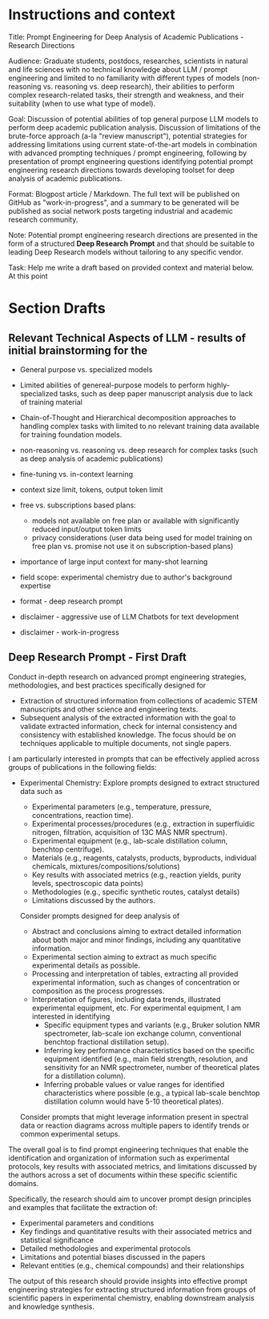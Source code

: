 # Instructions and context

Title: Prompt Engineering for Deep Analysis of Academic Publications - Research Directions

Audience: Graduate students, postdocs, researches, scientists in natural and life sciences with no technical knowledge about LLM / prompt engineering and limited to no familiarity with different types of models (non-reasoning vs. reasoning vs. deep research), their abilities to perform complex research-related tasks, their strength and weakness, and their suitability (when to use what type of model).

Goal: Discussion of potential abilities of top general purpose LLM models to perform deep academic publication analysis. Discussion of limitations of the brute-force approach (a-la "review manuscript"), potential strategies for addressing limitations using current state-of-the-art models in combination with advanced prompting techniques / prompt engineering, following by presentation of prompt engineering questions identifying potential prompt engineering research directions towards developing toolset for deep analysis of academic publications.

Format: Blogpost article / Markdown. The full text will be published on GitHub as "work-in-progress", and a summary to be generated will be published as social network posts targeting industrial and academic research community.

Note: Potential prompt engineering research directions are presented in the form of a structured **Deep Research Prompt** and that should be suitable to leading Deep Research models without tailoring to any specific vendor.

Task:
Help me write a draft based on provided context and material below. At this point

# Section Drafts

## Relevant Technical Aspects of LLM  - results of initial brainstorming for the

- General purpose vs. specialized models
- Limited abilities of genereal-purpose models to perform highly-specialized tasks, such as deep paper manuscript analysis due to lack of training material
- Chain-of-Thought and Hierarchical decomposition approaches to handling complex tasks with limited to no relevant training data available for training foundation models.
- non-reasoning vs. reasoning vs. deep research for complex tasks (such as deep analysis of academic publications)
- fine-tuning vs. in-context learning
- context size limit, tokens, output token limit
- free vs. subscriptions based plans:
    - models not available on free plan or available with significantly reduced input/output token limits
    - privacy considerations (user data being used for model training on free plan vs. promise not use it on subscription-based plans)
- importance of large input context for many-shot learning


- field scope: experimental chemistry due to author's background expertise
- format - deep research prompt
- disclaimer - aggressive use of LLM Chatbots for text development
- disclaimer - work-in-progress

## Deep Research Prompt - First Draft


 Conduct in-depth research on advanced prompt engineering strategies, methodologies, and best practices specifically designed for
 - Extraction of structured information from collections of academic STEM manuscripts and other science and engineering texts.
 - Subsequent analysis of the extracted information with the goal to validate extracted information, check for internal consistency and consistency with established knowledge.
 The focus should be on techniques applicable to multiple documents, not single papers.

 I am particularly interested in prompts that can be effectively applied across groups of publications in the following fields:

 - Experimental Chemistry:
    Explore prompts designed to extract structured data such as
     - Experimental parameters (e.g., temperature, pressure, concentrations, reaction time).
     - Experimental processes/procedures (e.g., extraction in superfluidic nitrogen, filtration, acquisition of 13C MAS NMR spectrum).
     - Experimental equipment (e.g., lab-scale distillation column, benchtop centrifuge).
     - Materials (e.g., reagents, catalysts, products, byproducts, individual chemicals, mixtures/compositions/solutions)
     - Key results with associated metrics (e.g., reaction yields, purity levels, spectroscopic data points)
     - Methodologies (e.g., specific synthetic routes, catalyst details)
     - Limitations discussed by the authors.
    
    Consider prompts designed for deep analysis of
    - Abstract and conclusions aiming to extract detailed information about both major and minor findings, including any quantitative information.
    - Experimental section aiming to extract as much specific experimental details as possible.
    - Processing and interpretation of tables, extracting all provided experimental information, such as changes of concentration or composition as the process progresses.
    - Interpretation of figures, including data trends, illustrated experimental equipment, etc. For experimental equipment, I am interested in identifying
        - Specific equipment types and variants (e.g., Bruker solution NMR spectrometer, lab-scale ion exchange column, conventional benchtop fractional distillation setup).
        - Inferring key performance characteristics based on the specific equipment identified (e.g., main field strength, resolution, and sensitivity for an NMR spectrometer, number of theoretical plates for a distillation column).  
        - Inferring probable values or value ranges for identified characteristics where possible (e.g., a typical lab-scale benchtop distillation column would have 5-10 theoretical plates).
    
    Consider prompts that might leverage information present in spectral data or reaction diagrams across multiple papers to identify trends or common experimental setups.

 The overall goal is to find prompt engineering techniques that enable the identification and organization of information such as experimental protocols, key results with associated metrics, and limitations discussed by the authors across a set of documents within these specific scientific domains.

 Specifically, the research should aim to uncover prompt design principles and examples that facilitate the extraction of:

 - Experimental parameters and conditions
 - Key findings and quantitative results with their associated metrics and statistical significance
 - Detailed methodologies and experimental protocols
 - Limitations and potential biases discussed in the papers
 - Relevant entities (e.g., chemical compounds) and their relationships

 The output of this research should provide insights into effective prompt engineering strategies for extracting structured information from groups of scientific papers in experimental chemistry, enabling downstream analysis and knowledge synthesis.

